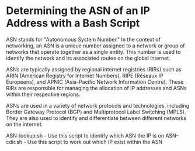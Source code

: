 # Determining the ASN of an IP Address with a Bash Script

ASN stands for "Autonomous System Number." In the context of networking, an ASN is a unique number assigned to a network or group of networks that operate together as a single entity. This number is used to identify the network and its associated routes on the global internet.

ASNs are typically assigned by regional internet registries (RIRs) such as ARIN (American Registry for Internet Numbers), RIPE (Réseaux IP Européens), and APNIC (Asia-Pacific Network Information Centre). These RIRs are responsible for managing the allocation of IP addresses and ASNs within their respective regions.

ASNs are used in a variety of network protocols and technologies, including Border Gateway Protocol (BGP) and Multiprotocol Label Switching (MPLS). They are also used to identify and differentiate between different networks on the internet.

ASN-lookup.sh  - Use this script to identify which ASN the IP is on
ASN-cdir.sh - Use this script to work out which IP exist within the ASN


